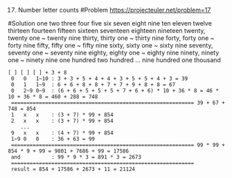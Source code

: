 017. Number letter counts
#Problem
https://projecteuler.net/problem=17

#Solution
one two three four five six seven eight nine ten
eleven twelve thirteen fourteen fifteen sixteen seventeen eighteen nineteen
twenty, twenty one ~ twenty nine
thirty, thirty one ~ thirty nine
forty, forty one ~ forty nine
fifty, fifty one ~ fifty nine
sixty, sixty one ~ sixty nine
seventy, seventy one ~ seventy nine
eighty, eighty one ~ eighty nine
ninety, ninety one ~ ninety nine
one hundred
two hundred
...
nine hundred
one thousand


```
[ ] [ ] [ ] + 3 + 8
 0   0   1~10 : 3 + 3 + 5 + 4 + 4 + 3 + 5 + 5 + 4 + 3 = 39
 0   1   1~9  : 6 + 6 + 8 + 8 + 7 + 7 + 9 + 8 + 8 = 67
 0   2~9 0~9  : (6 + 6 + 5 + 5 + 5 + 7 + 6 + 6) * 10 + 36 * 8 = 46 * 10 + 36 * 8 = 460 + 288 = 748
 =========================================================== 39 + 67 + 748 = 854
 1   x   x    : (3 + 7) * 99 + 854
 2   x   x    : (3 + 7) * 99 + 854
    ...
 9   x   x    : (4 + 7) * 99 + 854
 1~9 0   0    : 36 + 63 = 99
 =========================================================== 99 * 99 + 854 * 9 + 99 = 9801 + 7686 + 99 = 17586
 and          : 99 * 9 * 3 = 891 * 3 = 2673
 ===========================================================
 result = 854 + 17586 + 2673 + 11 = 21124
```